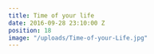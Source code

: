 ```yaml
---
title: Time of your life
date: 2016-09-28 23:10:00 Z
position: 18
image: "/uploads/Time-of-your-Life.jpg"
---
```



